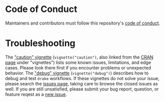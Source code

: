 # Code of Conduct

Maintainers and contributors must follow this repository's [code of conduct](https://github.com/wlandau-lilly/drake/blob/master/CONDUCT.md).

# Troubleshooting

The ["caution" vignette](https://github.com/wlandau-lilly/drake/blob/master/vignettes/caution.Rmd) (`vignette("caution")`, also linked from the [CRAN page](https://CRAN.R-project.org/package=drake) under "vignettes") lists some known issues, limitations, and edge cases. Please look there first if you encounter problems or unexpected behavior. The ["debug" vignette](https://github.com/wlandau-lilly/drake/blob/master/vignettes/debug.Rmd) (`vignette("debug")`) describes how to debug and test `drake` workflows. If these vignettes do not solve your issue, please search the [issues page](https://github.com/wlandau-lilly/drake/issues), taking care to browse the closed issues as well. If you are still unsatisfied, please submit your bug report, question, or feature reqest as a [new issue](https://github.com/wlandau-lilly/drake/issues/new).
